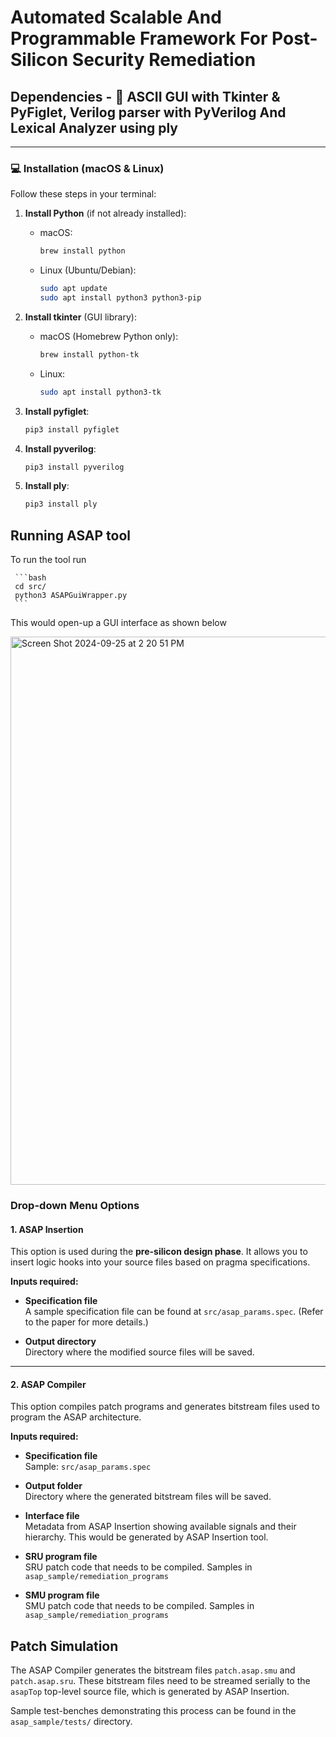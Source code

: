 # Automated Scalable And Programmable Framework For Post-Silicon Security Remediation

## Dependencies - 🎨 ASCII GUI with Tkinter & PyFiglet, Verilog parser with PyVerilog And Lexical Analyzer using ply

---

### 💻 Installation (macOS & Linux)

Follow these steps in your terminal:

1. **Install Python** (if not already installed):

   - macOS:
     ```bash
     brew install python
     ```

   - Linux (Ubuntu/Debian):
     ```bash
     sudo apt update
     sudo apt install python3 python3-pip
     ```

2. **Install tkinter** (GUI library):

   - macOS (Homebrew Python only):
     ```bash
     brew install python-tk
     ```

   - Linux:
     ```bash
     sudo apt install python3-tk
     ```

3. **Install pyfiglet**:

   ```bash
   pip3 install pyfiglet
4. **Install pyverilog**:

   ```bash
   pip3 install pyverilog
   
5. **Install ply**:

   ```bash
   pip3 install ply

## Running ASAP tool
To run the tool run

     ```bash
     cd src/
     python3 ASAPGuiWrapper.py
     ```
This would open-up a GUI interface as shown below

<img width="877" alt="Screen Shot 2024-09-25 at 2 20 51 PM" src="https://github.com/user-attachments/assets/ebbaeb79-d53a-4405-9b5e-b2622a1f1f68" />

### Drop-down Menu Options

#### 1. ASAP Insertion

This option is used during the **pre-silicon design phase**. It allows you to insert logic hooks into your source files based on pragma specifications.

**Inputs required:**

- **Specification file**  
  A sample specification file can be found at `src/asap_params.spec`. (Refer to the paper for more details.)

- **Output directory**  
  Directory where the modified source files will be saved.

---

#### 2. ASAP Compiler

This option compiles patch programs and generates bitstream files used to program the ASAP architecture.

**Inputs required:**

- **Specification file**  
  Sample: `src/asap_params.spec`

- **Output folder**  
  Directory where the generated bitstream files will be saved.

- **Interface file**  
  Metadata from ASAP Insertion showing available signals and their hierarchy. This would be generated by ASAP Insertion tool.

- **SRU program file**  
  SRU patch code that needs to be compiled. Samples in `asap_sample/remediation_programs`

- **SMU program file**  
  SMU patch code that needs to be compiled. Samples in `asap_sample/remediation_programs`

## Patch Simulation

The ASAP Compiler generates the bitstream files `patch.asap.smu` and `patch.asap.sru`. These bitstream files need to be streamed serially to the `asapTop` top-level source file, which is generated by ASAP Insertion.

Sample test-benches demonstrating this process can be found in the `asap_sample/tests/` directory.

